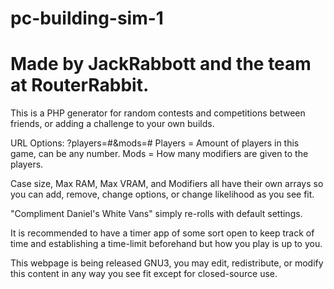 # pc-building-sim-1
# Made by JackRabbott and the team at RouterRabbit.

This is a PHP generator for random contests and competitions between friends, or adding a challenge to your own builds.

URL Options: ?players=#&mods=# 
Players = Amount of players in this game, can be any number.
Mods = How many modifiers are given to the players.

Case size, Max RAM, Max VRAM, and Modifiers all have their own arrays so you can add, remove, change options, or change likelihood as you see fit. 

"Compliment Daniel's White Vans" simply re-rolls with default settings.

It is recommended to have a timer app of some sort open to keep track of time and establishing a time-limit beforehand but how you play is up to you.

This webpage is being released GNU3, you may edit, redistribute, or modify this content in any way you see fit except for closed-source use. 
